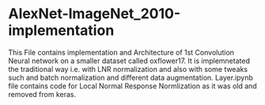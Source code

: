 # AlexNet-ImageNet_2010-implementation
This File contains implementation and Architecture of 1st Convolution Neural network on a smaller dataset called oxflower17.
It is implemnetated the traditional way i.e. with LNR normalization and also with some tweaks such and batch normalization and different data augmentation.
Layer.ipynb file contains code for Local Normal Response Normlization as it was old and removed from keras.
